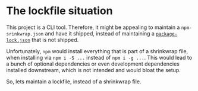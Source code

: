 # The lockfile situation

This project is a CLI tool.
Therefore, it might be appealing to maintain a `npm-srinkwrap.json` and have it shipped,
instead of maintaining a [`package-lock.json`](../../package-lock.json) that is not shipped.

Unfortunately, `npm` would install everything that is part of a shrinkwrap file,
when installing via `npm i -S ...` instead of `npm i -g ...`.
This would lead to a bunch of optional dependencies or even development dependencies installed downstream,
which is not intended and would bloat the setup.

So, lets maintain a lockfile, instead of a shrinkwrap file.
